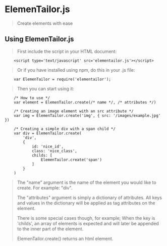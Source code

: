 # ElemenTailor.js
> Create elements with ease

## Using ElemenTailor.js
> First include the script in your HTML document:

        <script type='text/javascript' src='elementailor.js'></script>

> Or if you have installed using npm, do this in your .js file:

        var ElemenTailor = require('elementailor');

> Then you can start using it:

        /* How to use */
        var element = ElemenTailor.create(/* name */, /* attributes */)

        /* Creating an image element with an src attribute */
        var img = ElemenTailor.create('img', { src: '/images/example.jpg' })

        /* Creating a simple div with a span child */
        var div = ElemenTailor.create(
            'div',
            {
                id: 'nice_id',
                class: 'nice_class',
                childs: [
                    ElemenTailor.create('span')
                ]
            }
        )

> The "name" argument is the name of the element you would like to create.
> For example: "div".
>
> The "attributes" argument is simply a dictionary of attributes.
> All keys and values in the dictionary will be applied as tag attributes on
> the element.
>
> There is some special cases though, for example; When the key is 'childs',
> an array of elements is expected and will later be appended to the inner part
> of the element.
>
> ElemenTailor.create() returns an html element.
